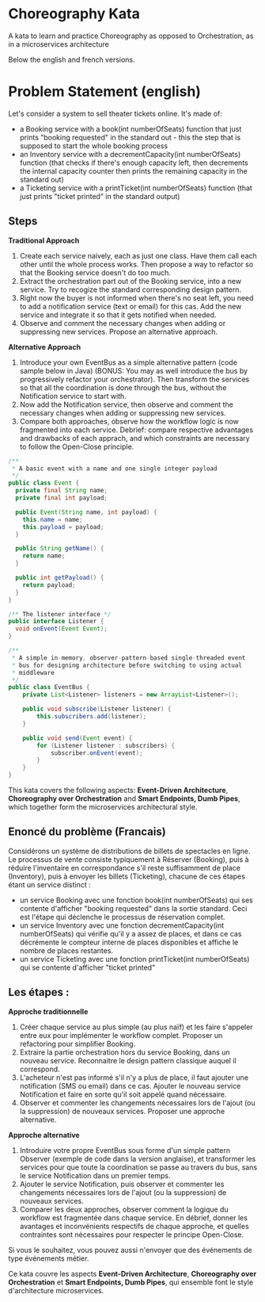# Choreography Kata

A kata to learn and practice Choreography as opposed to Orchestration, as in a microservices architecture

Below the english and french versions.


# Problem Statement (english)

Let's consider a system to sell theater tickets online. It's made of:

- a Booking service with a book(int numberOfSeats) function that just prints "booking requested" in the standard out - this the step that is supposed to start the whole booking process
- an Inventory service with a decrementCapacity(int numberOfSeats) function (that checks if there's enough capacity left, then decrements the internal capacity counter then prints the remaining capacity in the standard out)
- a Ticketing service with a printTicket(int numberOfSeats) function (that just prints "ticket printed" in the standard output)

## Steps

**Traditional Approach**

1. Create each service naively, each as just one class. Have them call each other until the whole process works. Then propose a way to refactor so that the Booking service doesn't do too much.
1. Extract the orchestration part out of the Booking service, into a new service. Try to recogize the standard corresponding design pattern.
1. Right now the buyer is not informed when there's no seat left, you need to add a notification service (text or email) for this cas. Add the new service and integrate it so that it gets notified when needed.
1. Observe and comment the necessary changes when adding or suppressing new services. Propose an alternative approach.

**Alternative Approach**

1. Introduce your own EventBus as a simple alternative pattern (code sample below in Java) (BONUS: You may as well introduce the bus by progressively refactor your orchestrator). Then transform the services so that all the coordination is done through the bus, without the Notification service to start with.
1. Now add the Notification service, then observe and comment the necessary changes when adding or suppressing new services.
1. Compare both approaches, observe how the workflow logic is now fragmented into each service. Debrief: compare respective advantages and drawbacks of each apprach, and which constraints are necessary to follow the Open-Close principle.

```java
/**
 * A basic event with a name and one single integer payload
 */
public class Event {
  private final String name;
  private final int payload;

  public Event(String name, int payload) {
    this.name = name;
    this.payload = payload;
  }

  public String getName() {
    return name;
  }

  public int getPayload() {
    return payload;
  }
}
```


```java
/** The listener interface */
public interface Listener {
  void onEvent(Event Event);
}
```

```java
/**
 * A simple in-memory, observer-pattern-based single-threaded event
 * bus for designing architecture before switching to using actual
 * middleware
 */
public class EventBus {
    private List<Listener> listeners = new ArrayList<Listener>();

    public void subscribe(Listener listener) {
        this.subscribers.add(listener);
    }

    public void send(Event event) {
        for (Listener listener : subscribers) {
            subscriber.onEvent(event);
        }
    }
}
```

This kata covers the following aspects: **Event-Driven Architecture**, **Choreography over Orchestration** and **Smart Endpoints, Dumb Pipes**, which together form the microservices architectural style.


## Enoncé du problème (Francais)


Considérons un système de distributions de billets de spectacles en ligne. Le processus de vente consiste typiquement à Réserver (Booking), puis à réduire l'inventaire en correspondance s'il reste suffisamment de place (Inventory), puis à envoyer les billets (Ticketing), chacune de ces étapes étant un service distinct :
- un service Booking avec une fonction book(int numberOfSeats) qui ses contente d'afficher "booking requested" dans la sortie standard. Ceci est l'étape qui déclenche le processus de réservation complet.
- un service Inventory avec une fonction decrementCapacity(int numberOfSeats) qui vérifie qu'il y a assez de places, et dans ce cas décrémente le compteur interne de places disponibles et affiche le nombre de places restantes.
- un service Ticketing avec une fonction printTicket(int numberOfSeats) qui se contente d'afficher "ticket printed"

## Les étapes :

**Approche traditionnelle**

1. Créer chaque service au plus simple (au plus naïf) et les faire s'appeler entre eux pour implémenter le workflow complet. Proposer un refactoring pour simplifier Booking.
1. Extraire la partie orchestration hors du service Booking, dans un nouveau service. Reconnaitre le design pattern classique auquel il correspond.
1. L'acheteur n'est pas informé s'il n'y a plus de place, il faut ajouter une notification (SMS ou email) dans ce cas. Ajouter le nouveau service Notification et faire en sorte qu'il soit appelé quand nécessaire.
1. Observer et commenter les changements nécessaires lors de l'ajout (ou la suppression) de nouveaux services. Proposer une approche alternative.

**Approche alternative**

1. Introduire votre propre EventBus sous forme d'un simple pattern Observer (exemple de code dans la version anglaise), et transformer les services pour que toute la coordination se passe au travers du bus, sans le service Notification dans un premier temps.
1. Ajouter le service Notification, puis observer et commenter les changements nécessaires lors de l'ajout (ou la suppression) de nouveaux services.
1. Comparer les deux approches, observer comment la logique du workflow est fragmentée dans chaque service. En débrief, donner les avantages et inconvénients respectifs de chaque approche, et quelles contraintes sont nécessaires pour respecter le principe Open-Close.

Si vous le souhaitez, vous pouvez aussi n'envoyer que des événements de type événements métier.

Ce kata couvre les aspects **Event-Driven Architecture**, **Choreography over Orchestration** et **Smart Endpoints, Dumb Pipes**, qui ensemble font le style d'architecture microservices.
